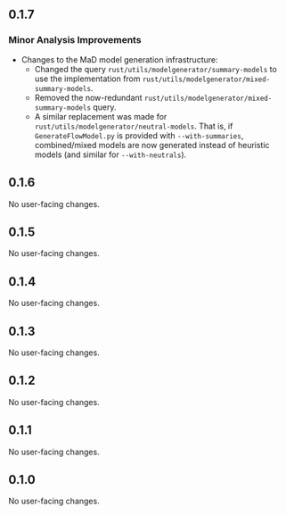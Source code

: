 ## 0.1.7

### Minor Analysis Improvements

* Changes to the MaD model generation infrastructure:
  * Changed the query `rust/utils/modelgenerator/summary-models` to use the implementation from `rust/utils/modelgenerator/mixed-summary-models`.
  * Removed the now-redundant `rust/utils/modelgenerator/mixed-summary-models` query.
  * A similar replacement was made for `rust/utils/modelgenerator/neutral-models`. That is, if `GenerateFlowModel.py` is provided with `--with-summaries`, combined/mixed models are now generated instead of heuristic models (and similar for `--with-neutrals`).

## 0.1.6

No user-facing changes.

## 0.1.5

No user-facing changes.

## 0.1.4

No user-facing changes.

## 0.1.3

No user-facing changes.

## 0.1.2

No user-facing changes.

## 0.1.1

No user-facing changes.

## 0.1.0

No user-facing changes.
